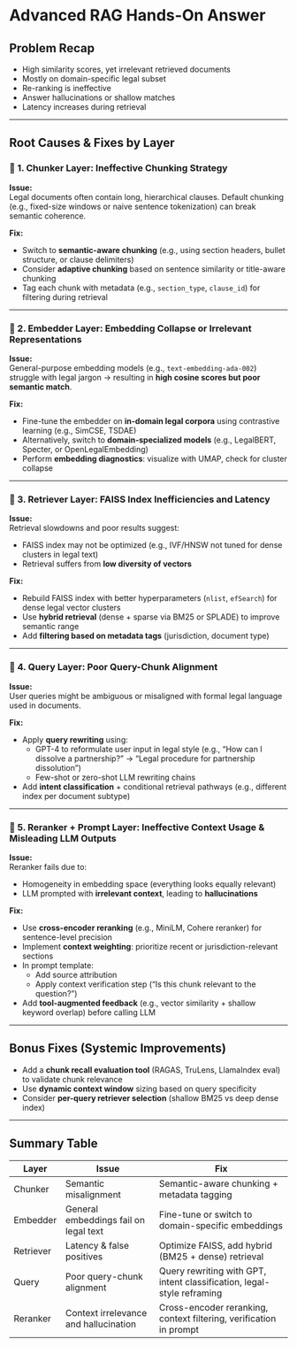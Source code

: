 # Advanced RAG Hands-On Answer

## Problem Recap

- High similarity scores, yet irrelevant retrieved documents
- Mostly on domain-specific legal subset
- Re-ranking is ineffective
- Answer hallucinations or shallow matches
- Latency increases during retrieval

---

## Root Causes & Fixes by Layer

### 🔹 1. Chunker Layer: Ineffective Chunking Strategy

**Issue:**  
Legal documents often contain long, hierarchical clauses. Default chunking (e.g., fixed-size windows or naive sentence tokenization) can break semantic coherence.

**Fix:**  
- Switch to **semantic-aware chunking** (e.g., using section headers, bullet structure, or clause delimiters)
- Consider **adaptive chunking** based on sentence similarity or title-aware chunking
- Tag each chunk with metadata (e.g., `section_type`, `clause_id`) for filtering during retrieval

---

### 🔹 2. Embedder Layer: Embedding Collapse or Irrelevant Representations

**Issue:**  
General-purpose embedding models (e.g., `text-embedding-ada-002`) struggle with legal jargon → resulting in **high cosine scores but poor semantic match**.

**Fix:**  
- Fine-tune the embedder on **in-domain legal corpora** using contrastive learning (e.g., SimCSE, TSDAE)
- Alternatively, switch to **domain-specialized models** (e.g., LegalBERT, Specter, or OpenLegalEmbedding)
- Perform **embedding diagnostics**: visualize with UMAP, check for cluster collapse

---

### 🔹 3. Retriever Layer: FAISS Index Inefficiencies and Latency

**Issue:**  
Retrieval slowdowns and poor results suggest:
- FAISS index may not be optimized (e.g., IVF/HNSW not tuned for dense clusters in legal text)
- Retrieval suffers from **low diversity of vectors**

**Fix:**  
- Rebuild FAISS index with better hyperparameters (`nlist`, `efSearch`) for dense legal vector clusters
- Use **hybrid retrieval** (dense + sparse via BM25 or SPLADE) to improve semantic range
- Add **filtering based on metadata tags** (jurisdiction, document type)

---

### 🔹 4. Query Layer: Poor Query-Chunk Alignment

**Issue:**  
User queries might be ambiguous or misaligned with formal legal language used in documents.

**Fix:**  
- Apply **query rewriting** using:
  - GPT-4 to reformulate user input in legal style (e.g., “How can I dissolve a partnership?” → “Legal procedure for partnership dissolution”)
  - Few-shot or zero-shot LLM rewriting chains
- Add **intent classification** + conditional retrieval pathways (e.g., different index per document subtype)

---

### 🔹 5. Reranker + Prompt Layer: Ineffective Context Usage & Misleading LLM Outputs

**Issue:**  
Reranker fails due to:
- Homogeneity in embedding space (everything looks equally relevant)
- LLM prompted with **irrelevant context**, leading to **hallucinations**

**Fix:**
- Use **cross-encoder reranking** (e.g., MiniLM, Cohere reranker) for sentence-level precision
- Implement **context weighting**: prioritize recent or jurisdiction-relevant sections
- In prompt template:
  - Add source attribution
  - Apply context verification step (“Is this chunk relevant to the question?”)
- Add **tool-augmented feedback** (e.g., vector similarity + shallow keyword overlap) before calling LLM

---

## Bonus Fixes (Systemic Improvements)

- Add a **chunk recall evaluation tool** (RAGAS, TruLens, LlamaIndex eval) to validate chunk relevance
- Use **dynamic context window** sizing based on query specificity
- Consider **per-query retriever selection** (shallow BM25 vs deep dense index)

---

## Summary Table

| Layer      | Issue                                      | Fix                                                                                   |
|------------|--------------------------------------------|----------------------------------------------------------------------------------------|
| Chunker    | Semantic misalignment                      | Semantic-aware chunking + metadata tagging                                            |
| Embedder   | General embeddings fail on legal text      | Fine-tune or switch to domain-specific embeddings                                     |
| Retriever  | Latency & false positives                  | Optimize FAISS, add hybrid (BM25 + dense) retrieval                                   |
| Query      | Poor query-chunk alignment                 | Query rewriting with GPT, intent classification, legal-style reframing                |
| Reranker   | Context irrelevance and hallucination      | Cross-encoder reranking, context filtering, verification in prompt                    |

